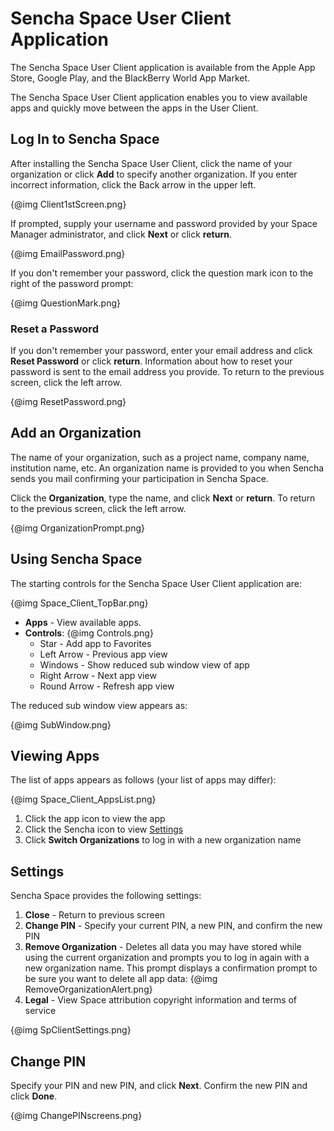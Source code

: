 # Sencha Space User Client Application

The Sencha Space User Client application is available from the Apple App Store, Google Play,
and the BlackBerry World App Market. 

The Sencha Space User Client application enables you to view available apps 
and quickly move between the apps in the User Client. 

## Log In to Sencha Space

After installing the Sencha Space User Client, click the name of your 
organization or click <b>Add</b> to specify another organization. If you enter
incorrect information, click the Back arrow in the upper left.

{@img Client1stScreen.png}

If prompted, supply your username and password provided by your 
Space Manager administrator, and click <b>Next</b> or click <b>return</b>.

{@img EmailPassword.png}

If you don't remember your password, click the question mark icon to the right
of the password prompt:

{@img QuestionMark.png}

### Reset a Password

If you don't remember your password, enter your email address and click <b>Reset Password</b> 
or click <b>return</b>. Information about how to reset your password is sent to the email
address you provide. To return to the previous screen, click the left arrow. 

{@img ResetPassword.png}

## Add an Organization

The name of your organization, such as a project name, company name, institution name, etc. 
An organization name is provided to you when Sencha sends you mail confirming your 
participation in Sencha Space. 

Click the <b>Organization</b>, type the name, and click <b>Next</b> or <b>return</b>.
To return to the previous screen, click the left arrow.

{@img OrganizationPrompt.png}

## Using Sencha Space

The starting controls for the Sencha Space User Client application are:

{@img Space_Client_TopBar.png}

<ul>
<li><b>Apps</b> - View available apps.</li>
<li><b>Controls</b>:
{@img Controls.png}
	<ul>
	<li>Star - Add app to Favorites</li>
	<li>Left Arrow - Previous app view</li>
	<li>Windows - Show reduced sub window view of app</li>
	<li>Right Arrow - Next app view</li>
	<li>Round Arrow - Refresh app view</li>
	</ul>
</li>
</ul>

The reduced sub window view appears as:

{@img SubWindow.png}


## Viewing Apps

The list of apps appears as follows (your list of apps may differ):

{@img Space_Client_AppsList.png}

<ol>
<li>Click the app icon to view the app</li>
<li>Click the Sencha icon to view <a href="#Settings">Settings</a></li>
<li>Click <b>Switch Organizations</b> to log in with a new organization name</li>
</ol>

<a name="Settings"></a>
## Settings 

Sencha Space provides the following settings:

<ol>
<li><b>Close</b> - Return to previous screen</li>
<li><b>Change PIN</b> - Specify your current PIN, a new PIN, and confirm the new PIN</li>
<li><b>Remove Organization</b> - Deletes all data you may have 
stored while using the current 
organization and prompts you to log in again with a new organization name. This
prompt displays a confirmation prompt to be sure you want to delete all app
data:
{@img RemoveOrganizationAlert.png}
</li>
<li><b>Legal</b> - View Space attribution copyright information and terms of service</li>
</ol>

{@img SpClientSettings.png}

## Change PIN

Specify your PIN and new PIN, and click <b>Next</b>. 
Confirm the new PIN and click <b>Done</b>.

{@img ChangePINscreens.png}




